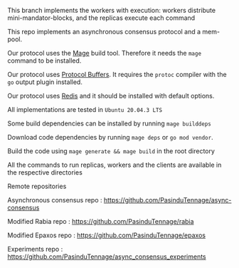 This branch implements the workers with execution: workers distribute mini-mandator-blocks, and the replicas execute each command

This repo implements an asynchronous consensus protocol and a mem-pool.

Our protocol uses the [Mage](https://magefile.org/) build tool. Therefore it needs the ```mage``` command to be installed.


Our protocol uses [Protocol Buffers](https://developers.google.com/protocol-buffers/).
It requires the ```protoc``` compiler with the ```go``` output plugin installed.


Our protocol uses [Redis](https://redis.io/topics/quickstart) and it should be installed with default options.

All implementations are tested in ```Ubuntu 20.04.3 LTS```

Some build dependencies can be installed by running ```mage builddeps```

Download code dependencies by running ```mage deps``` or ```go mod vendor```.

Build the code using ```mage generate && mage build``` in the root directory

All the commands to run replicas, workers and the clients are available in the respective directories


Remote repositories

Asynchronous consensus repo    : https://github.com/PasinduTennage/async-consensus

Modified Rabia repo		: https://github.com/PasinduTennage/rabia

Modified Epaxos repo		: https://github.com/PasinduTennage/epaxos

Experiments repo		: https://github.com/PasinduTennage/async_consensus_experiments


